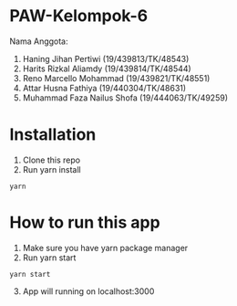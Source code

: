 # PAW-Kelompok-6

Nama Anggota:
1. Haning Jihan Pertiwi (19/439813/TK/48543)
2. Harits Rizkal Aliamdy (19/439814/TK/48544)
3. Reno Marcello Mohammad (19/439821/TK/48551)
4. Attar Husna Fathiya (19/440304/TK/48631)
5. Muhammad Faza Nailus Shofa (19/444063/TK/49259)

# Installation

1. Clone this repo
2. Run yarn install
```
yarn
```

# How to run this app

1. Make sure you have yarn package manager
2. Run yarn start
```
yarn start
```
3. App will running on localhost:3000
